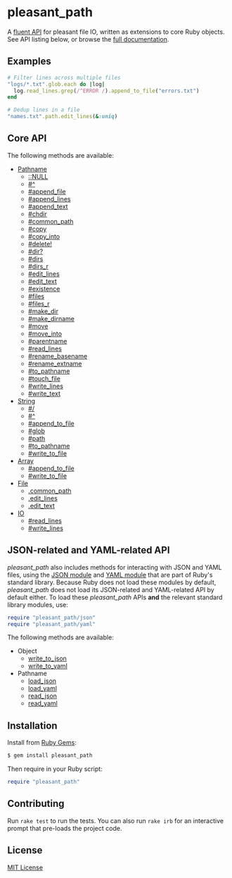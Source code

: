 # pleasant_path

A [fluent API] for pleasant file IO, written as extensions to core Ruby
objects.  See API listing below, or browse the [full documentation].

[fluent API]: https://en.wikipedia.org/wiki/Fluent_interface
[full documentation]: http://www.rubydoc.info/gems/pleasant_path/


## Examples

```ruby
# Filter lines across multiple files
"logs/*.txt".glob.each do |log|
  log.read_lines.grep(/^ERROR /).append_to_file("errors.txt")
end

# Dedup lines in a file
"names.txt".path.edit_lines(&:uniq)
```


## Core API

The following methods are available:

- [Pathname](http://www.rubydoc.info/gems/pleasant_path/Pathname)
  - [::NULL](http://www.rubydoc.info/gems/pleasant_path/Pathname#NULL-constant)
  - [#^](http://www.rubydoc.info/gems/pleasant_path/Pathname:%5E)
  - [#append_file](http://www.rubydoc.info/gems/pleasant_path/Pathname:append_file)
  - [#append_lines](http://www.rubydoc.info/gems/pleasant_path/Pathname:append_lines)
  - [#append_text](http://www.rubydoc.info/gems/pleasant_path/Pathname:append_text)
  - [#chdir](http://www.rubydoc.info/gems/pleasant_path/Pathname:chdir)
  - [#common_path](http://www.rubydoc.info/gems/pleasant_path/Pathname:common_path)
  - [#copy](http://www.rubydoc.info/gems/pleasant_path/Pathname:copy)
  - [#copy_into](http://www.rubydoc.info/gems/pleasant_path/Pathname:copy_into)
  - [#delete!](http://www.rubydoc.info/gems/pleasant_path/Pathname:delete%21)
  - [#dir?](http://www.rubydoc.info/gems/pleasant_path/Pathname:dir%3F)
  - [#dirs](http://www.rubydoc.info/gems/pleasant_path/Pathname:dirs)
  - [#dirs_r](http://www.rubydoc.info/gems/pleasant_path/Pathname:dirs_r)
  - [#edit_lines](http://www.rubydoc.info/gems/pleasant_path/Pathname:edit_lines)
  - [#edit_text](http://www.rubydoc.info/gems/pleasant_path/Pathname:edit_text)
  - [#existence](http://www.rubydoc.info/gems/pleasant_path/Pathname:existence)
  - [#files](http://www.rubydoc.info/gems/pleasant_path/Pathname:files)
  - [#files_r](http://www.rubydoc.info/gems/pleasant_path/Pathname:files_r)
  - [#make_dir](http://www.rubydoc.info/gems/pleasant_path/Pathname:make_dir)
  - [#make_dirname](http://www.rubydoc.info/gems/pleasant_path/Pathname:make_dirname)
  - [#move](http://www.rubydoc.info/gems/pleasant_path/Pathname:move)
  - [#move_into](http://www.rubydoc.info/gems/pleasant_path/Pathname:move_into)
  - [#parentname](http://www.rubydoc.info/gems/pleasant_path/Pathname:parentname)
  - [#read_lines](http://www.rubydoc.info/gems/pleasant_path/Pathname:read_lines)
  - [#rename_basename](http://www.rubydoc.info/gems/pleasant_path/Pathname:rename_basename)
  - [#rename_extname](http://www.rubydoc.info/gems/pleasant_path/Pathname:rename_extname)
  - [#to_pathname](http://www.rubydoc.info/gems/pleasant_path/Pathname:to_pathname)
  - [#touch_file](http://www.rubydoc.info/gems/pleasant_path/Pathname:touch_file)
  - [#write_lines](http://www.rubydoc.info/gems/pleasant_path/Pathname:write_lines)
  - [#write_text](http://www.rubydoc.info/gems/pleasant_path/Pathname:write_text)
- [String](http://www.rubydoc.info/gems/pleasant_path/String)
  - [#/](http://www.rubydoc.info/gems/pleasant_path/String:%2F)
  - [#^](http://www.rubydoc.info/gems/pleasant_path/String:%5E)
  - [#append_to_file](http://www.rubydoc.info/gems/pleasant_path/String:append_to_file)
  - [#glob](http://www.rubydoc.info/gems/pleasant_path/String:glob)
  - [#path](http://www.rubydoc.info/gems/pleasant_path/String:path)
  - [#to_pathname](http://www.rubydoc.info/gems/pleasant_path/String:to_pathname)
  - [#write_to_file](http://www.rubydoc.info/gems/pleasant_path/String:write_to_file)
- [Array](http://www.rubydoc.info/gems/pleasant_path/Array)
  - [#append_to_file](http://www.rubydoc.info/gems/pleasant_path/Array:append_to_file)
  - [#write_to_file](http://www.rubydoc.info/gems/pleasant_path/Array:write_to_file)
- [File](http://www.rubydoc.info/gems/pleasant_path/File)
  - [.common_path](http://www.rubydoc.info/gems/pleasant_path/File.common_path)
  - [.edit_lines](http://www.rubydoc.info/gems/pleasant_path/File.edit_lines)
  - [.edit_text](http://www.rubydoc.info/gems/pleasant_path/File.edit_text)
- [IO](http://www.rubydoc.info/gems/pleasant_path/IO)
  - [#read_lines](http://www.rubydoc.info/gems/pleasant_path/IO:read_lines)
  - [#write_lines](http://www.rubydoc.info/gems/pleasant_path/IO:write_lines)


## JSON-related and YAML-related API

*pleasant_path* also includes methods for interacting with JSON and YAML
files, using the [JSON module] and [YAML module] that are part of Ruby's
standard library.  Because Ruby does not load these modules by default,
*pleasant_path* does not load its JSON-related and YAML-related API by
default either.  To load these *pleasant_path* APIs **and** the relevant
standard library modules, use:

```ruby
require "pleasant_path/json"
require "pleasant_path/yaml"
```

[JSON module]: https://ruby-doc.org/stdlib/libdoc/json/rdoc/JSON.html
[YAML module]: https://ruby-doc.org/stdlib/libdoc/yaml/rdoc/YAML.html

The following methods are available:

- Object
  - [write_to_json](http://www.rubydoc.info/gems/pleasant_path/Object:write_to_json)
  - [write_to_yaml](http://www.rubydoc.info/gems/pleasant_path/Object:write_to_yaml)
- Pathname
  - [load_json](http://www.rubydoc.info/gems/pleasant_path/Pathname:load_json)
  - [load_yaml](http://www.rubydoc.info/gems/pleasant_path/Pathname:load_yaml)
  - [read_json](http://www.rubydoc.info/gems/pleasant_path/Pathname:read_json)
  - [read_yaml](http://www.rubydoc.info/gems/pleasant_path/Pathname:read_yaml)


## Installation

Install from [Ruby Gems](https://rubygems.org/gems/pleasant_path):

```bash
$ gem install pleasant_path
```

Then require in your Ruby script:

```ruby
require "pleasant_path"
```


## Contributing

Run `rake test` to run the tests.  You can also run `rake irb` for an
interactive prompt that pre-loads the project code.


## License

[MIT License](https://opensource.org/licenses/MIT)
